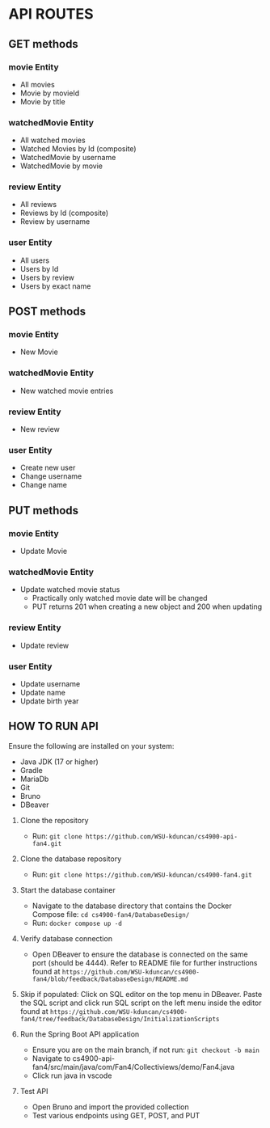 # API ROUTES

## GET methods

### movie Entity
- All movies
- Movie by movieId
- Movie by title

### watchedMovie Entity
- All watched movies
- Watched Movies by Id (composite)
- WatchedMovie by username
- WatchedMovie by movie

### review Entity
- All reviews
- Reviews by Id (composite)
- Review by username

### user Entity
- All users
- Users by Id
- Users by review
- Users by exact name

## POST methods

### movie Entity
- New Movie

### watchedMovie Entity
- New watched movie entries

### review Entity
- New review
  
### user Entity
- Create new user
- Change username
- Change name
  
## PUT methods

### movie Entity
- Update Movie

### watchedMovie Entity
- Update watched movie status
  - Practically only watched movie date will be changed
  -  PUT returns 201 when creating a new object and 200 when updating

### review Entity
- Update review

### user Entity
- Update username
- Update name
- Update birth year

## HOW TO RUN API
Ensure the following are installed on your system:
- Java JDK (17 or higher) 
- Gradle
- MariaDb
- Git
- Bruno
- DBeaver

1. Clone the repository
    - Run: `git clone https://github.com/WSU-kduncan/cs4900-api-fan4.git`
    
2. Clone the database repository
    - Run: `git clone https://github.com/WSU-kduncan/cs4900-fan4.git`
    
3. Start the database container
    - Navigate to the database directory that contains the Docker Compose file: `cd cs4900-fan4/DatabaseDesign/`
    - Run: `docker compose up -d`
    
4. Verify database connection
    - Open DBeaver to ensure the database is connected on the same port (should be 4444). Refer to README file for further instructions found at `https://github.com/WSU-kduncan/cs4900-fan4/blob/feedback/DatabaseDesign/README.md`
    
5. Skip if populated: Click on SQL editor on the top menu in DBeaver. Paste the SQL script and click run SQL script on the left menu inside the editor found at `https://github.com/WSU-kduncan/cs4900-fan4/tree/feedback/DatabaseDesign/InitializationScripts`

6. Run the Spring Boot API application
    - Ensure you are on the main branch, if not run: `git checkout -b main`
    - Navigate to cs4900-api-fan4/src/main/java/com/Fan4/Collectiviews/demo/Fan4.java
    - Click run java in vscode
    
7. Test API
    - Open Bruno and import the provided collection
    - Test various endpoints using GET, POST, and PUT

